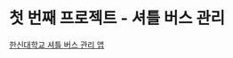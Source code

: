 # 첫 번째 프로젝트 - 셔틀 버스 관리
[한신대학교 셔틀 버스 관리 앱](https://github.com/just-team-project/.github/tree/main/bus/README.md)
